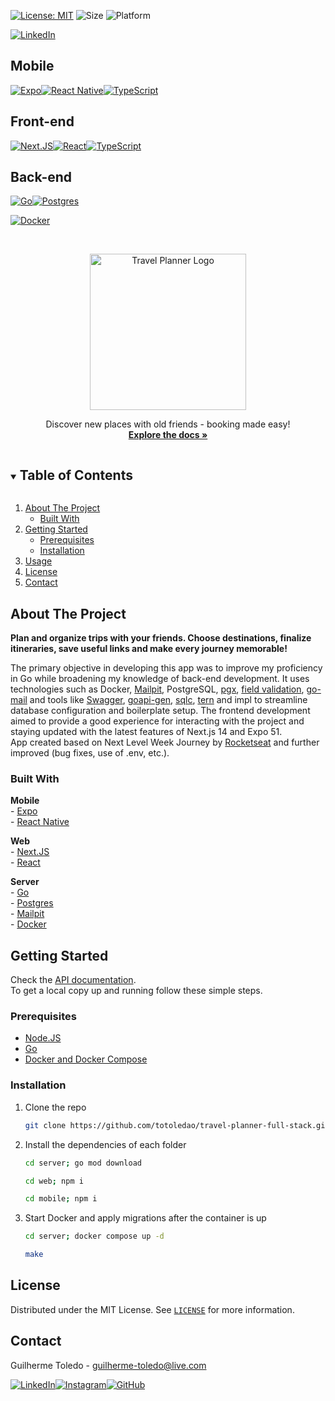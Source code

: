 [![License: MIT][license-shield]][license-url]
![Size](https://img.shields.io/github/repo-size/totoledao/travel-planner-full-stack)
![Platform](https://img.shields.io/badge/platform-Web%20%7C%20Android%20%7C%20iOS-7F00FF)

[![LinkedIn][linkedin-shield]][linkedin-url]

## Mobile

[![Expo][expo-shield]][expo-url][![React Native][reactnative-shield]][reactnative-url][![TypeScript][typescript-shield]][typescript-url]

## Front-end

[![Next.JS][nextjs-shield]][nextjs-url][![React][react-shield]][react-url][![TypeScript][typescript-shield]][typescript-url]

## Back-end

[![Go][go-shield]][go-url][![Postgres][postgres-shield]][postgres-url]

[![Docker][docker-shield]][docker-url]

<!-- <br>[API documentation](server/README.md) -->

<!-- PROJECT LOGO -->
<br />
<p align="center">
  <a href="https://github.com/totoledao/travel-planner-full-stack">
    <img src="web\src\assets\logo.svg" alt="Travel Planner Logo" width="250">
  </a>
  
  <p align="center">
    Discover new places with old friends - booking made easy!
    <br />
    <a href="https://github.com/totoledao/travel-planner-full-stack"><strong>Explore the docs »</strong></a>    
  </p>
</p>

<!-- TABLE OF CONTENTS -->
<details open="open">
  <summary><h2 style="display: inline-block">Table of Contents</h2></summary>
  <ol>
    <li>
      <a href="#about-the-project">About The Project</a>
      <ul>
        <li><a href="#built-with">Built With</a></li>
      </ul>
    </li>
    <li>
      <a href="#getting-started">Getting Started</a>
      <ul>
        <li><a href="#prerequisites">Prerequisites</a></li>
        <li><a href="#installation">Installation</a></li>
      </ul>
    </li>    
    <li><a href="#usage">Usage</a></li>
    <li><a href="#license">License</a></li>
    <li><a href="#contact">Contact</a></li>    
  </ol>
</details>

<!-- ABOUT THE PROJECT -->

## About The Project

<!-- ![web-home](https://github.com/totoledao/totoledao/assets/40635662/11f0d79a-6733-4daa-b501-9a397c0ed065) -->

**Plan and organize trips with your friends. Choose destinations, finalize itineraries, save useful links and make every journey memorable!**

The primary objective in developing this app was to improve my proficiency in Go while broadening my knowledge of back-end development. It uses technologies such as Docker, [Mailpit][mailpit-url], PostgreSQL, [pgx](https://github.com/jackc/pgx), [field validation](https://github.com/go-playground/validator), [go-mail](https://github.com/wneessen/go-mail) and tools like [Swagger](https://editor.swagger.io/), [goapi-gen](github.com/discord-gophers/goapi-gen), [sqlc](https://github.com/sqlc-dev/sqlc), [tern](https://github.com/jackc/tern) and impl to streamline database configuration and boilerplate setup. The frontend development aimed to provide a good experience for interacting with the project and staying updated with the latest features of Next.js 14 and Expo 51.
<br>App created based on Next Level Week Journey by [Rocketseat](https://rocketseat.com.br/) and further improved (bug fixes, use of .env, etc.).

### Built With

**Mobile**<br>- [Expo][expo-url]<br>- [React Native][reactnative-url]

**Web**<br>- [Next.JS][nextjs-url]<br>- [React][react-shield]

**Server**<br>- [Go][go-url]<br>- [Postgres][postgres-url]<br>- [Mailpit][mailpit-url]<br>- [Docker][docker-url]

<!-- GETTING STARTED -->

## Getting Started

Check the [API documentation](server/README.md).<br>
To get a local copy up and running follow these simple steps.

### Prerequisites

- [Node.JS](https://nodejs.org/)
- [Go](https://go.dev/doc/install)
- [Docker and Docker Compose](https://docs.docker.com/desktop/)

### Installation

1. Clone the repo
   ```sh
   git clone https://github.com/totoledao/travel-planner-full-stack.git
   ```
2. Install the dependencies of each folder
   ```sh
   cd server; go mod download
   ```
   ```sh
   cd web; npm i
   ```
   ```sh
   cd mobile; npm i
   ```
3. Start Docker and apply migrations after the container is up
   ```sh
   cd server; docker compose up -d
   ```
   ```sh
   make
   ```

<!-- USAGE EXAMPLES -->

<!-- ## Usage -->

<!-- ![web-login](https://github.com/totoledao/totoledao/assets/40635662/60743232-836d-4190-96bc-828b88c560ed)
Create an account or Login using your GitHub account -->

<!-- LICENSE -->

## License

Distributed under the MIT License. See [`LICENSE`][license-url] for more information.

<!-- CONTACT -->

## Contact

Guilherme Toledo - guilherme-toledo@live.com

[![LinkedIn](https://img.shields.io/badge/LinkedIn-0077B5?style=for-the-badge&logo=linkedin&logoColor=white)](https://www.linkedin.com/in/guilhermemtoledo/)[![Instagram](https://img.shields.io/badge/Instagram-E4405F?style=for-the-badge&logo=instagram&logoColor=white)](https://www.instagram.com/totoledao)[![GitHub](https://img.shields.io/badge/GitHub-100000?style=for-the-badge&logo=github&logoColor=whit)](https://www.github.com/totoledao)

<!-- MARKDOWN LINKS & IMAGES -->
<!-- https://www.markdownguide.org/basic-syntax/#reference-style-links -->

[license-shield]: https://img.shields.io/badge/License-MIT-blue.svg
[license-url]: https://github.com/totoledao/travel-planner-full-stack/blob/main/LICENSE
[linkedin-shield]: https://img.shields.io/badge/-LinkedIn-black.svg?style=for-the-badge&logo=linkedin&colorB=0e76a8
[linkedin-url]: http://www.linkedin.com/in/guilhermemtoledo
[expo-shield]: https://img.shields.io/badge/Expo-fff?style=for-the-badge&logo=expo&logoColor=000
[expo-url]: https://expo.dev/
[reactnative-shield]: https://img.shields.io/badge/React_Native-20232A?style=for-the-badge&logo=react&logoColor=61DAFB
[reactnative-url]: https://reactnative.dev/
[nextjs-shield]: https://img.shields.io/badge/Next.js-000?logo=nextdotjs&logoColor=fff&style=for-the-badge
[nextjs-url]: https://nextjs.org/
[react-shield]: https://img.shields.io/badge/React-20232A?style=for-the-badge&logo=react&logoColor=61DAFB
[react-url]: https://react.dev/
[typescript-shield]: https://img.shields.io/badge/TypeScript-007ACC?style=for-the-badge&logo=typescript&logoColor=white
[typescript-url]: https://www.typescriptlang.org/
[go-shield]: https://img.shields.io/badge/go-%2300ADD8.svg?style=for-the-badge&logo=go&logoColor=white
[go-url]: https://go.dev/
[postgres-shield]: https://img.shields.io/badge/postgres-%23316192.svg?style=for-the-badge&logo=postgresql&logoColor=white
[postgres-url]: https://www.postgresql.org/
[docker-shield]: https://img.shields.io/badge/docker-%230db7ed.svg?style=for-the-badge&logo=docker&logoColor=white
[docker-url]: https://www.docker.com/
[mailpit-url]: https://mailpit.axllent.org/
